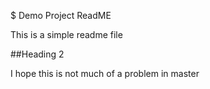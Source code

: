 $ Demo Project ReadME

This is a simple readme file

##Heading 2


I hope this is not much of a problem in master